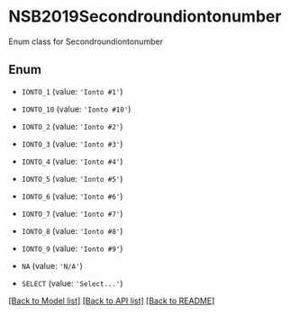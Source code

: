 # NSB2019Secondroundiontonumber

Enum class for Secondroundiontonumber

## Enum

* `IONTO_1` (value: `'Ionto #1'`)

* `IONTO_10` (value: `'Ionto #10'`)

* `IONTO_2` (value: `'Ionto #2'`)

* `IONTO_3` (value: `'Ionto #3'`)

* `IONTO_4` (value: `'Ionto #4'`)

* `IONTO_5` (value: `'Ionto #5'`)

* `IONTO_6` (value: `'Ionto #6'`)

* `IONTO_7` (value: `'Ionto #7'`)

* `IONTO_8` (value: `'Ionto #8'`)

* `IONTO_9` (value: `'Ionto #9'`)

* `NA` (value: `'N/A'`)

* `SELECT` (value: `'Select...'`)

[[Back to Model list]](../README.md#documentation-for-models) [[Back to API list]](../README.md#documentation-for-api-endpoints) [[Back to README]](../README.md)


